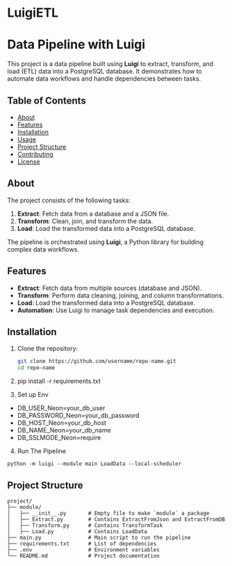 ﻿# LuigiETL

# Data Pipeline with Luigi

This project is a data pipeline built using **Luigi** to extract, transform, and load (ETL) data into a PostgreSQL database. It demonstrates how to automate data workflows and handle dependencies between tasks.

## Table of Contents
- [About](#about)
- [Features](#features)
- [Installation](#installation)
- [Usage](#usage)
- [Project Structure](#project-structure)
- [Contributing](#contributing)
- [License](#license)

## About
The project consists of the following tasks:
1. **Extract**: Fetch data from a database and a JSON file.
2. **Transform**: Clean, join, and transform the data.
3. **Load**: Load the transformed data into a PostgreSQL database.

The pipeline is orchestrated using **Luigi**, a Python library for building complex data workflows.

## Features
- **Extract**: Fetch data from multiple sources (database and JSON).
- **Transform**: Perform data cleaning, joining, and column transformations.
- **Load**: Load the transformed data into a PostgreSQL database.
- **Automation**: Use Luigi to manage task dependencies and execution.

## Installation
1. Clone the repository:
   ```bash
   git clone https://github.com/username/repo-name.git
   cd repo-name

2. pip install -r requirements.txt

3. Set up Env

- DB_USER_Neon=your_db_user
- DB_PASSWORD_Neon=your_db_password
- DB_HOST_Neon=your_db_host
- DB_NAME_Neon=your_db_name
- DB_SSLMODE_Neon=require

4. Run The Pipeline

```
python -m luigi --module main LoadData --local-scheduler
```

## Project Structure
```
project/
├── module/
│   ├── __init__.py       # Empty file to make `module` a package
│   ├── Extract.py        # Contains ExtractFromJson and ExtractFromDB
│   ├── Transform.py      # Contains TransformTask
│   ├── Load.py           # Contains LoadData
├── main.py               # Main script to run the pipeline
├── requirements.txt      # List of dependencies
├── .env                  # Environment variables
└── README.md             # Project documentation

```
